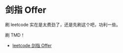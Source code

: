 # 剑指 Offer

刷 leetcode 实在是太费劲了，还是先刷这个吧，功利一些。

刷 TMD！

- [leetcode 剑指 Offer](https://leetcode-cn.com/problemset/lcof/)